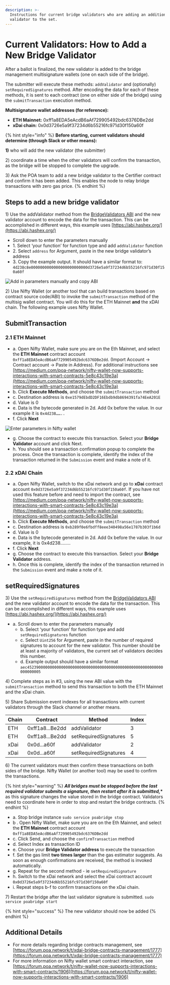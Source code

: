 ```yaml
---
description: >-
  Instructions for current bridge validators who are adding an additional
  validator to the set.
---
```


# Current Validators: How to Add a New Bridge Validator

After a ballot is finalized, the new validator is added to the bridge management multisignature wallets (one on each side of the bridge).

The submitter will execute these methods: `addValidator` and (optionally) `setRequiredSignatures` method. After encoding the data for each of these methods, it is sent to each contract (one on either side of the bridge) using the `submitTransaction` execution method.

**Multisignature wallet addresses (for reference):**

* **ETH Mainnet:** 0xff1a8EDA5eAcdB6aAf729905492bdc6376DBe2dd
* **xDai chain:** 0x0d3726e5a9f37234d6b55216fc971d30f150a60f

{% hint style="info" %}
**Before starting, current validators should determine (through Slack or other means):**

**1)** who will add the new validator (the submitter)

2\) coordinate a time when the other validators will confirm the transaction, as the bridge will be stopped to complete the upgrade.

3\) Ask the POA team to add a new bridge validator to the Certifier contract and confirm it has been added. This enables the node to relay bridge transactions with zero gas price.
{% endhint %}

## Steps to add a new bridge validator

1\) Use the addValidator method from the [BridgeValidators](https://raw.githubusercontent.com/poanetwork/poa-chain-spec/dai/abis/bridge/BridgeValidators.json)[ ABI](https://raw.githubusercontent.com/poanetwork/poa-chain-spec/dai/abis/bridge/BridgeValidators.json) and the new validator account to encode the data for the transaction. This can be accomplished in different ways, this example uses [https://abi.hashex.org/](https://abi.hashex.org/)

* Scroll down to enter the parameters manually
* 1\. Select ‘your function’ for function type and add `addValidator` function
* 2\. Select `address` for Argument, paste in the new bridge validator’s address
* 3\. Copy the example output. It should have a similar format to: `4d238c8e0000000000000000000000000d3726e5a9f37234d6b55216fc971d30f150a60f`

![Add in parameters manually and copy ABI](../../.gitbook/assets/abi.png)

2\) Use Nifty Wallet (or another tool that can build transactions based on contract source code/ABI) to invoke the `submitTransaction` method of the multisig wallet contract. You will do this for the ETH Mainnet **and** the xDAI chain. The following example uses Nifty Wallet.

## SubmitTransaction

### **2.1 ETH Mainnet**

* a. Open Nifty Wallet, make sure you are on the Eth Mainnet, and select the **ETH Mainnet** contract account `0xff1a8EDA5eAcdB6aAf729905492bdc6376DBe2dd`. (Import Account -> Contract account -> Paste in Address). For additional instructions see [https://medium.com/poa-network/nifty-wallet-now-supports-interactions-with-smart-contracts-5e8c43c19e3a](https://medium.com/poa-network/nifty-wallet-now-supports-interactions-with-smart-contracts-5e8c43c19e3a)
* b. Click **Execute Methods**, and choose the `submitTransaction` method
* c. Destination address is `0xe1579dEbdD2DF16Ebdb9db8694391fa74EeA201E`
* d. Value is 0
* e. Data is the bytecode generated in 2d. Add 0x before the value. In our example it is `0x4d238……..`
* f. Click **Next**&#x20;

![Enter parameters in Nifty wallet](../../.gitbook/assets/nifty1.png)

* g. Choose the contract to execute this transaction. Select your **Bridge Validator** account and click Next.&#x20;
* h. You should see a transaction confirmation popup to complete the process. Once the transaction is complete, identify the index of the transaction returned in the `Submission` event and make a note of it.

### **2.2 xDAI Chain**

* a. Open Nifty Wallet, switch to the xDai network and go to **xDai** contract account `0x0d3726e5a9f37234d6b55216fc971d30f150a60f`. If you have not used this feature before and need to import the contract, see [https://medium.com/poa-network/nifty-wallet-now-supports-interactions-with-smart-contracts-5e8c43c19e3a](https://medium.com/poa-network/nifty-wallet-now-supports-interactions-with-smart-contracts-5e8c43c19e3a)
* b. Click **Execute Methods**, and choose the `submitTransaction` method
* c. Destination address is `0xb289f0e6fbdff8eee340498a56e1787b303f1b6d`
* d. Value is 0
* e. Data is the bytecode generated in 2d. Add 0x before the value. In our example, it is 0x4d238……..
* f. Click **Next**
* g. Choose the contract to execute this transaction. Select your **Bridge Validator** address.
* h. Once this is complete, identify the index of the transaction returned in the `Submission` event and make a note of it.

## setRequiredSignatures

3\) Use the `setRequiredSignatures` method from the [BridgeValidators](https://raw.githubusercontent.com/poanetwork/poa-chain-spec/dai/abis/bridge/BridgeValidators.json)[ ABI](https://raw.githubusercontent.com/poanetwork/poa-chain-spec/dai/abis/bridge/BridgeValidators.json) and the new validator account to encode the data for the transaction. This can be accomplished in different ways, this example uses [https://abi.hashex.org/](https://abi.hashex.org/)

* a. Scroll down to enter the parameters manually
  * b. Select ‘your function’ for function type and add `setRequiredSignatures` function
  * c. Select `Uint256` for Argument, paste in the number of required signatures to account for the new validator. This number should be at least a majority of validators, the current set of validators decides this number.
  * d. Example output should have a similar format `aec452390000000000000000000000000000000000000000000000000000000000000005`

4\) Complete steps as in #3, using the new ABI value with the `submitTransaction` method to send this transaction to both the ETH Mainnet and the xDai chain.

5\) Share Submission event indexes for all transactions with current validators through the Slack channel or another means.

| Chain | Contract        | Method                | Index |
| ----- | --------------- | --------------------- | ----- |
| ETH   | 0xff1a8...Be2dd | addValidator          | 3     |
| ETH   | 0xff1a8...Be2dd | setRequiredSignatures | 5     |
| xDai  | 0x0d...a60f     | addValidator          | 2     |
| xDai  | 0x0d...a60f     | setRequiredSignatures | 4     |

6\) The current validators must then confirm these transactions on both sides of the bridge. Nifty Wallet (or another tool) may be used to confirm the transactions.

{% hint style="warning" %}
_**All bridges must be stopped before the last required validator submits a signature, then restart after it is submitted,**_**\*** as this signature changes the value stored in the bridge contract. Validators need to coordinate here in order to stop and restart the bridge contracts.
{% endhint %}

* a. Stop bridge instance `sudo service poabridge stop`
* b . Open Nifty Wallet, make sure you are on the Eth Mainnet, and select the **ETH Mainnet** contract account `0xff1a8EDA5eAcdB6aAf729905492bdc6376DBe2dd`
* c. Click Send, and choose the `confirmTransaction` method
* d. Select Index as transaction ID
* e. Choose your **Bridge Validator address** to execute the transaction
* f. Set the gas limit **two times larger** than the gas estimator suggests. As soon as enough confirmations are received, the method is invoked automatically.
* g. Repeat for the second method - ie `setRequiredSignature`
* h. Switch to the xDai network and select the xDai contract account `0x0d3726e5a9f37234d6b55216fc971d30f150a60f`
* i. Repeat steps b-f to confirm transactions on the xDai chain.

7\) Restart the bridge after the last validator signature is submitted. `sudo service poabridge start`

{% hint style="success" %}
The new validator should now be added
{% endhint %}

## Additional Details

* For more details regarding bridge contracts management, see [https://forum.poa.network/t/xdai-bridge-contracts-management/1777](https://forum.poa.network/t/xdai-bridge-contracts-management/1777)
* For more information on Nifty wallet smart contract interaction, see [https://forum.poa.network/t/nifty-wallet-now-supports-interactions-with-smart-contracts/1906](https://forum.poa.network/t/nifty-wallet-now-supports-interactions-with-smart-contracts/1906)

